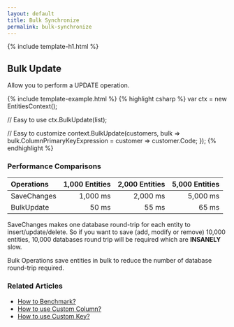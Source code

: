 ```yaml
---
layout: default
title: Bulk Synchronize
permalink: bulk-synchronize
---
```


{% include template-h1.html %}

## Bulk Update
Allow you to perform a UPDATE operation.

{% include template-example.html %} 
{% highlight csharp %}
var ctx = new EntitiesContext();

// Easy to use
ctx.BulkUpdate(list);

// Easy to customize
context.BulkUpdate(customers, 
   bulk => bulk.ColumnPrimaryKeyExpression = customer => customer.Code; });
{% endhighlight %}

### Performance Comparisons

| Operations      | 1,000 Entities | 2,000 Entities | 5,000 Entities |
| :-------------- | -------------: | -------------: | -------------: |
| SaveChanges     | 1,000 ms       | 2,000 ms       | 5,000 ms       |
| BulkUpdate      | 50 ms          | 55 ms          | 65 ms          |

SaveChanges makes one database round-trip for each entity to insert/update/delete. So if you want to save (add, modify or remove) 10,000 entities, 10,000 databases round trip will be required which are **INSANELY** slow.

Bulk Operations save entities in bulk to reduce the number of database round-trip required.

### Related Articles

- [How to Benchmark?](benchmark)
- [How to use Custom Column?](custom-column)
- [How to use Custom Key?](custom-key)
